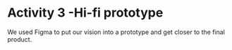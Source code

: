 # Activity 3 -Hi-fi prototype
We used Figma to put our vision into a prototype and get closer to the final product. 
